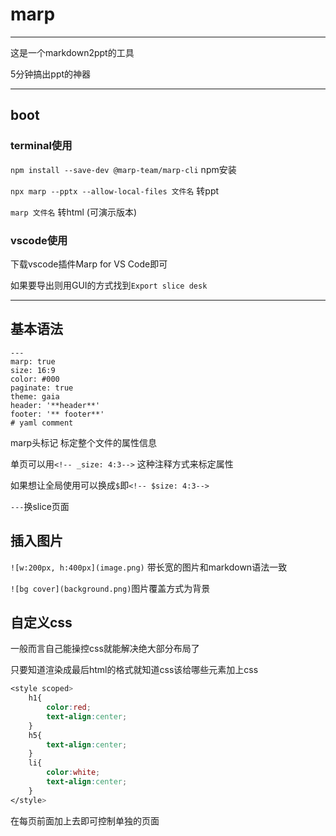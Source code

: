 # marp

---

这是一个markdown2ppt的工具

5分钟搞出ppt的神器

---

## boot

### terminal使用

`npm install --save-dev @marp-team/marp-cli` npm安装

`npx marp --pptx --allow-local-files 文件名` 转ppt

`marp 文件名` 转html (可演示版本)

### vscode使用

下载vscode插件Marp for VS Code即可

如果要导出则用GUI的方式找到`Export slice desk`

---

## 基本语法

```marp
---
marp: true
size: 16:9
color: #000
paginate: true
theme: gaia
header: '**header**'
footer: '** footer**'
# yaml comment
```

marp头标记 标定整个文件的属性信息

单页可以用`<!-- _size: 4:3-->` 这种注释方式来标定属性

如果想让全局使用可以换成`$`即`<!-- $size: 4:3-->`

`---`换slice页面

## 插入图片

`![w:200px, h:400px](image.png)` 带长宽的图片和markdown语法一致

`![bg cover](background.png)`图片覆盖方式为背景

## 自定义css

一般而言自己能操控css就能解决绝大部分布局了

只要知道渲染成最后html的格式就知道css该给哪些元素加上css

```css
<style scoped>
    h1{
        color:red;
        text-align:center;
    }
    h5{
        text-align:center;
    }
    li{
        color:white;
        text-align:center;
    }
</style>
```

在每页前面加上去即可控制单独的页面





